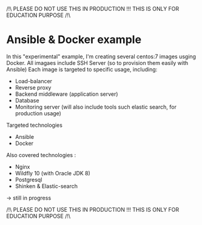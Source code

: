 /!\ PLEASE DO NOT USE THIS IN PRODUCTION !!!
THIS IS ONLY FOR EDUCATION PURPOSE /!\

# Ansible & Docker example
In this "experimental" example, I'm creating several centos:7 images usging Docker.
All imagaes include SSH Server (so to provision them easily with Ansible)
Each image is targeted to specific usage, including: 
- Load-balancer 
- Reverse proxy
- Backend middleware (application server)
- Database
- Monitoring server (will also include tools such elastic search, for production usage)

Targeted technologies
- Ansible
- Docker

Also covered technologies :
- Nginx
- Wildfly 10 (with Oracle JDK 8)
- Postgresql
- Shinken & Elastic-search

-> still in progress 


/!\ PLEASE DO NOT USE THIS IN PRODUCTION !!!
THIS IS ONLY FOR EDUCATION PURPOSE /!\
